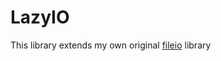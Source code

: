 # LazyIO

This library extends my own original [fileio](https://github.com/trisongz/file-io) library